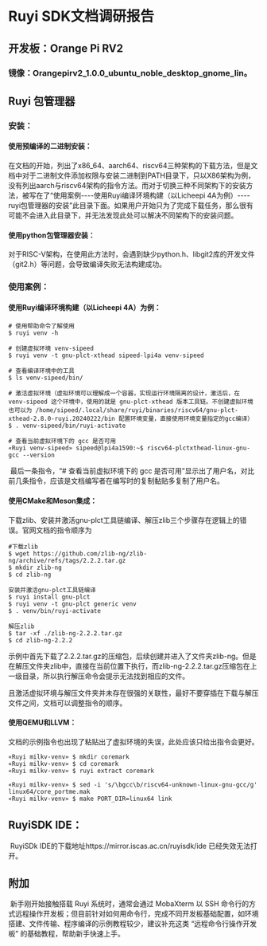 # Ruyi SDK文档调研报告

## 开发板：Orange Pi RV2

### 镜像：Orangepirv2_1.0.0_ubuntu_noble_desktop_gnome_lin。

## Ruyi 包管理器

### 安装：

#### 	使用预编译的二进制安装：

​		在文档的开始，列出了x86_64、aarch64、riscv64三种架构的下载方法，但是文档中对于二进制文件添加权限与安装二进制到PATH目录下，只以X86架构为例，没有列出aarch与riscv64架构的指令方法。而对于切换三种不同架构下的安装方法，被写在了“使用案例----使用Ruyi编译环境构建（以Licheepi 4A为例）----ruyi包管理器的安装”此目录下面。如果用户开始只为了完成下载任务，那么很有可能不会进入此目录下，并无法发现此处可以解决不同架构下的安装问题。

#### 	使用python包管理器安装：

​		对于RISC-V架构，在使用此方法时，会遇到缺少python.h、libgit2库的开发文件（git2.h）等问题，会导致编译失败无法构建成功。

### 使用案例：

#### 使用Ruyi编译环境构建（以Licheepi 4A）为例：

```
# 使用帮助命令了解使用
$ ruyi venv -h

# 创建虚拟环境 venv-sipeed
$ ruyi venv -t gnu-plct-xthead sipeed-lpi4a venv-sipeed 

# 查看编译环境中的工具
$ ls venv-sipeed/bin/ 

# 激活虚拟环境（虚拟环境可以理解成一个容器，实现运行环境隔离的设计，激活后，在 venv-sipeed 这个环境中，使用的就是 gnu-plct-xthead 版本工具链。不创建虚拟环境也可以为 /home/sipeed/.local/share/ruyi/binaries/riscv64/gnu-plct-xthead-2.8.0-ruyi.20240222/bin 配置环境变量，直接使用环境变量指定的gcc编译）
$ . venv-sipeed/bin/ruyi-activate 

# 查看当前虚拟环境下的 gcc 是否可用
«Ruyi venv-sipeed» sipeed@lpi4a1590:~$ riscv64-plctxthead-linux-gnu-gcc --version 
```

​	最后一条指令，“# 查看当前虚拟环境下的 gcc 是否可用”显示出了用户名，对比前几条指令，应该是文档编写者在编写时的复制黏贴多复制了用户名。

#### 使用CMake和Meson集成：

​	下载zlib、安装并激活gnu-plct工具链编译、解压zlib三个步骤存在逻辑上的错误。官网文档的指令顺序为

```
#下载zlib
$ wget https://github.com/zlib-ng/zlib-ng/archive/refs/tags/2.2.2.tar.gz
$ mkdir zlib-ng
$ cd zlib-ng

安装并激活gnu-plct工具链编译
$ ruyi install gnu-plct
$ ruyi venv -t gnu-plct generic venv
$ . venv/bin/ruyi-activate

解压zlib
$ tar -xf ./zlib-ng-2.2.2.tar.gz
$ cd zlib-ng-2.2.2
```

​	示例中首先下载了2.2.2.tar.gz的压缩包，后续创建并进入了文件夹zlib-ng。但是在解压文件夹zlib中，直接在当前位置下执行，而zlib-ng-2.2.2.tar.gz压缩包在上一级目录，所以执行解压命令会提示无法找到相应的文件。

​	且激活虚拟环境与解压文件夹并未存在很强的关联性，最好不要穿插在下载与解压文件之间，文档可以调整指令的顺序。

#### 使用QEMU和LLVM：

​	文档的示例指令也出现了粘贴出了虚拟环境的失误，此处应该只给出指令会更好。

```
«Ruyi milkv-venv» $ mkdir coremark
«Ruyi milkv-venv» $ cd coremark
«Ruyi milkv-venv» $ ruyi extract coremark

«Ruyi milkv-venv» $ sed -i 's/\bgcc\b/riscv64-unknown-linux-gnu-gcc/g' linux64/core_portme.mak
«Ruyi milkv-venv» $ make PORT_DIR=linux64 link
```



## RuyiSDK IDE：

​	RuyiSDk IDE的下载地址https://mirror.iscas.ac.cn/ruyisdk/ide 已经失效无法打开。

## 附加

​	新手刚开始接触搭载 Ruyi 系统时，通常会通过 MobaXterm 以 SSH 命令行的方式远程操作开发板；但目前针对如何用命令行，完成不同开发板基础配置，如环境搭建、文件传输、程序编译的示例教程较少，建议补充这类 “远程命令行操作开发板” 的基础教程，帮助新手快速上手。


